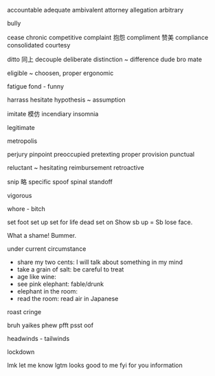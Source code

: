 

accountable
adequate
ambivalent
attorney
allegation
arbitrary

bully

cease
chronic
competitive
complaint 抱怨  compliment 赞美
compliance
consolidated
courtesy

ditto    同上
decouple
deliberate
distinction ~ difference
dude bro mate

eligible ~ choosen, proper
ergonomic

fatigue
fond - funny

harrass
hesitate
hypothesis ~ assumption

imitate  模仿
incendiary
insomnia


legitimate

metropolis

perjury
pinpoint
preoccupied
pretexting
proper
provision
punctual

reluctant ~ hesitating
reimbursement
retroactive

snip  略
specific
spoof
spinal
standoff

vigorous

whore - bitch


set foot
set up
set for life
dead set on
Show sb up = Sb lose face.

What a shame!
Bummer.

under current circumstance

* share my two cents: I will talk about something in my mind
* take a grain of salt: be careful to treat
* age like wine:
* see pink elephant: fable/drunk
* elephant in the room:
* read the room: read air in Japanese

roast
cringe

bruh yaikes
phew
pfft psst
oof




headwinds - tailwinds

lockdown


lmk   let me know
lgtm  looks good to me
fyi   for you information
